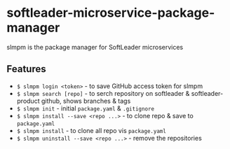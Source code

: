 # softleader-microservice-package-manager

slmpm is the package manager for SoftLeader microservices

## Features

- `$ slmpm login <token>` - to save GitHub access token for slmpm
- `$ slmpm search [repo]` - to serch repository on softleader & softleader-product github, shows branches & tags
- `$ slmpm init` - initial `package.yaml` & `.gitignore`
- `$ slmpm install --save <repo ...>` - to clone repo & save to `package.yaml`
- `$ slmpm install` - to clone all repo vis `package.yaml`
- `$ slmpm uninstall --save <repo ...>` - remove the repositories
